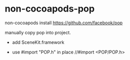 non-cocoapods-pop
=================

non-cocoapods install https://github.com/facebook/pop

manually copy pop into project.

* add SceneKit.framework

* use #import "POP.h"   in place    //#import <POP/POP.h>

